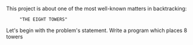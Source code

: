 This project is about one of the most well-known matters in backtracking:
      
      
         "THE EIGHT TOWERS"

  Let's begin with the problem's statement.
Write a program which places 8 towers